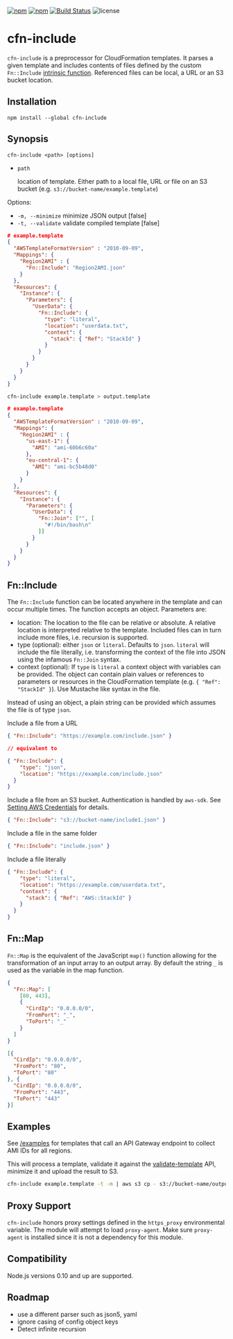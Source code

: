 [![npm](http://img.shields.io/npm/v/cfn-include.svg?style=flat-square)](https://npmjs.org/package/cfn-include) [![npm](http://img.shields.io/npm/dm/cfn-include.svg?style=flat-square)](https://npmjs.org/package/cfn-include) [![Build Status](https://img.shields.io/travis/monken/cfn-include/master.svg?style=flat-square)](https://travis-ci.org/monken/cfn-include) ![license](https://img.shields.io/badge/license-mit-blue.svg?style=flat-square)

# cfn-include

`cfn-include` is a preprocessor for CloudFormation templates. It parses a given template and includes contents of files defined by the custom `Fn::Include` [intrinsic function](https://docs.aws.amazon.com/AWSCloudFormation/latest/UserGuide/intrinsic-function-reference.html). Referenced files can be local, a URL or an S3 bucket location.

## Installation

```
npm install --global cfn-include
```

## Synopsis

    cfn-include <path> [options]

* `path`

  location of template. Either path to a local file, URL or file on an S3 bucket (e.g. `s3://bucket-name/example.template`)

Options:

* `-m, --minimize`   minimize JSON output  [false]
* `-t, --validate`   validate compiled template  [false]

```json
# example.template
{
  "AWSTemplateFormatVersion" : "2010-09-09",
  "Mappings": {
    "Region2AMI" : {
      "Fn::Include": "Region2AMI.json"
    }
  },
  "Resources": {
    "Instance": {
      "Parameters": {
        "UserData": {
          "Fn::Include": {
            "type": "literal",
            "location": "userdata.txt",
            "context": {
              "stack": { "Ref": "StackId" }
            }
          }
        }
      }
    }
  }
}
```

```bash
cfn-include example.template > output.template
```

```json
# example.template
{
  "AWSTemplateFormatVersion" : "2010-09-09",
  "Mappings": {
    "Region2AMI" : {
      "us-east-1": {
        "AMI": "ami-60b6c60a"
      },
      "eu-central-1": {
        "AMI": "ami-bc5b48d0"
      }
    }
  },
  "Resources": {
    "Instance": {
      "Parameters": {
        "UserData": {
          "Fn::Join": ["", [
            "#!/bin/bash\n"
          ]]
        }
      }
    }
  }
}
```

##  Fn::Include

The `Fn::Include` function can be located anywhere in the template and can occur multiple times. The function accepts an object. Parameters are:

* location: The location to the file can be relative or absolute. A relative location is interpreted relative to the template. Included files can in turn include more files, i.e. recursion is supported.
* type (optional): either `json` or `literal`. Defaults to `json`. `literal` will include the file literally, i.e. transforming the context of the file into JSON using the infamous `Fn::Join` syntax.
* context (optional): If `type` is `literal` a context object with variables can be provided. The object can contain plain values or references to parameters or resources in the CloudFormation template (e.g. `{ "Ref": "StackId" }`). Use Mustache like syntax in the file.

Instead of using an object, a plain string can be provided which assumes the file is of type `json`.

Include a file from a URL

```json
{ "Fn::Include": "https://example.com/include.json" }

// equivalent to

{ "Fn::Include": {
    "type": "json",
    "location": "https://example.com/include.json"
  }
}
```

Include a file from an S3 bucket. Authentication is handled by `aws-sdk`. See [Setting AWS Credentials](https://docs.aws.amazon.com/AWSJavaScriptSDK/guide/node-configuring.html#Setting_AWS_Credentials) for details.

```json
{ "Fn::Include": "s3://bucket-name/include1.json" }
```

Include a file in the same folder

```json
{ "Fn::Include": "include.json" }
```

Include a file literally

```json
{ "Fn::Include": {
    "type": "literal",
    "location": "https://example.com/userdata.txt",
    "context": {
      "stack": { "Ref": "AWS::StackId" }
    }
  }
}
```

## Fn::Map

`Fn::Map` is the equivalent of the JavaScript `map()` function allowing for the transformation of an input array to an output array.
By default the string `_` is used as the variable in the map function.

```json
{
  "Fn::Map": [
    [80, 443],
    {
      "CirdIp": "0.0.0.0/0",
      "FromPort": "_",
      "ToPort": "_"
    }
  ]
}
```

```json
[{
  "CirdIp": "0.0.0.0/0",
  "FromPort": "80",
  "ToPort": "80"
}, {
  "CirdIp": "0.0.0.0/0",
  "FromPort": "443",
  "ToPort": "443"
}]
```

## Examples

See [/examples](https://github.com/monken/cfn-include/tree/master/examples) for templates that call an API Gateway endpoint to collect AMI IDs for all regions.

This will process a template, validate it against the [validate-template](https://docs.aws.amazon.com/cli/latest/reference/cloudformation/validate-template.html) API, minimize it and upload the result to S3.

```bash
cfn-include example.template -t -m | aws s3 cp - s3://bucket-name/output.template
```

## Proxy Support

`cfn-include` honors proxy settings defined in the `https_proxy` environmental variable. The module will attempt to load `proxy-agent`. Make sure `proxy-agent` is installed since it is not a dependency for this module.

## Compatibility

Node.js versions 0.10 and up are supported.

## Roadmap

* use a different parser such as json5, yaml
* ignore casing of config object keys
* Detect infinite recursion
